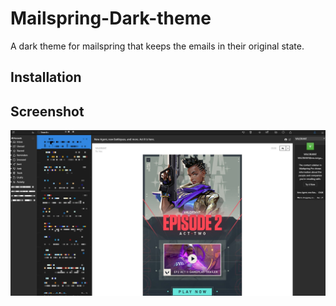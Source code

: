 # Mailspring-Dark-theme
 A dark theme for mailspring that keeps the emails in their original state.

## Installation

## Screenshot
![Alt text](/screenshot/Mailspring-Dark-Theme.jpg?raw=true "Screenshot")
